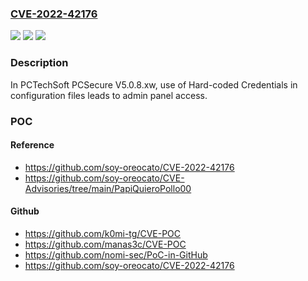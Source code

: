 ### [CVE-2022-42176](https://cve.mitre.org/cgi-bin/cvename.cgi?name=CVE-2022-42176)
![](https://img.shields.io/static/v1?label=Product&message=n%2Fa&color=blue)
![](https://img.shields.io/static/v1?label=Version&message=n%2Fa&color=blue)
![](https://img.shields.io/static/v1?label=Vulnerability&message=n%2Fa&color=brighgreen)

### Description

In PCTechSoft PCSecure V5.0.8.xw, use of Hard-coded Credentials in configuration files leads to admin panel access.

### POC

#### Reference
- https://github.com/soy-oreocato/CVE-2022-42176
- https://github.com/soy-oreocato/CVE-Advisories/tree/main/PapiQuieroPollo00

#### Github
- https://github.com/k0mi-tg/CVE-POC
- https://github.com/manas3c/CVE-POC
- https://github.com/nomi-sec/PoC-in-GitHub
- https://github.com/soy-oreocato/CVE-2022-42176

